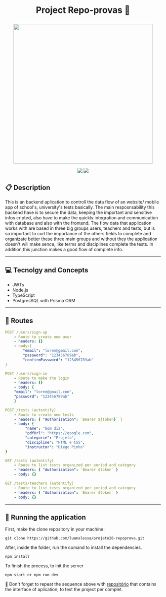 # <p align = "center"> Project Repo-provas 📖</p>

<p align="center">
   <img src="https://res.cloudinary.com/teepublic/image/private/s--Zi78NcGO--/t_Resized%20Artwork/c_fit,g_north_west,h_1054,w_1054/co_ffffff,e_outline:53/co_ffffff,e_outline:inner_fill:53/co_bbbbbb,e_outline:3:1000/c_mpad,g_center,h_1260,w_1260/b_rgb:eeeeee/c_limit,f_auto,h_630,q_90,w_630/v1630566782/production/designs/24055931_0.jpg" width="450" height="450"/>
</p>

<p align = "center">
   <img src="https://img.shields.io/badge/author-lucasmartinso-4dae71?style=flat-square" />
   <img src="https://img.shields.io/github/languages/count/lucasmartinso/projeto20-repoprovas?color=4dae71&style=flat-square" />
</p>


##  :clipboard: Description

This is an backend aplication to controll the data flow of an website/ mobile app of school's, university's tests basically. The main resposnsability this backend have is to secure the data, keeping the important and sensitive infos cripted, also have to make the quickly integration and communication with database and also with the frontend. The flow data that application works with are based in three big groups users, teachers and tests, but is so important to curl the importance of the others fields to complete and organizate better these three main groups and without they the application doesn't will make sence, like terms and disciplines complete the tests. In addition,this junction makes a good flow of complete info.  
***

## :computer:	 Tecnolgy and Concepts 

- JWTs
- Node.js
- TypeScript
- PostgresSQL with Prisma ORM

***

## :rocket: Routes

```yml
POST /users/sign-up
    - Route to create new user
    - headers: {}
    - body:{
        "email": "lorem@gmail.com",
        "password": "123456789ab", 
        "confirmPassword": "123456789ab"
}
```
    
```yml 
POST /users/sign-in
    - Route to make the login
    - headers: {}
    - body: {
    "email": "lorem@gmail.com",
    "password": "123456789ab"
    }
```
    
```yml 
POST /tests (autentify)
    - Route to create new tests
    - headers: { "Authorization": `Bearer ${token}` }
    - body: {
         "name": "bom dia",
         "pdfUrl": "https://google.com",
         "categorie": "Projeto",
         "discipline": "HTML e CSS", 
         "instructor": "Diego Pinho"
}
```

```yml
GET /tests (autentify)
    - Route to list tests organized per period and category
    - headers: { "Authorization": `Bearer $token` }
    - body: {}
``` 

```yml
GET /tests/teachers (autentify)
    - Route to list tests organized per period and category
    - headers: { "Authorization": `Bearer $token` }
    - body: {}
```
***

## 🏁 Running the application

First, make the clone repository in your machine:

```
git clone https://github.com/luanalessa/projeto20-repoprova.git
```

After, inside the folder, run the comand to install the dependencies.

```
npm install
```

To finish the process, to init the server
```
npm start or npm run dev
```

:stop_sign: Don't forget to repeat the sequence above with [repositório](https://github.com/lucasmartinso/projeto20-repoprovas.git) that contains the interface of aplication, to test the project per complet.
